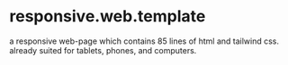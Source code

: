 # responsive.web.template
a responsive web-page which contains 85 lines of html and tailwind css. already suited for tablets, phones, and computers. 
